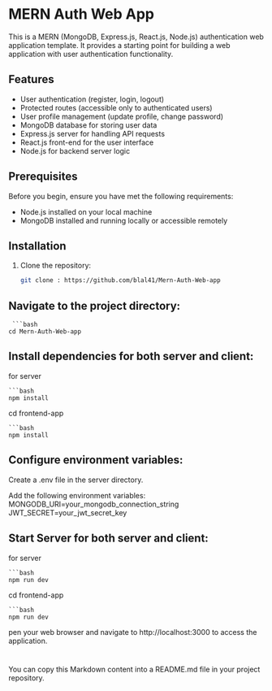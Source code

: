 # MERN Auth Web App

This is a MERN (MongoDB, Express.js, React.js, Node.js) authentication web application template. It provides a starting point for building a web application with user authentication functionality.

## Features

- User authentication (register, login, logout)
- Protected routes (accessible only to authenticated users)
- User profile management (update profile, change password)
- MongoDB database for storing user data
- Express.js server for handling API requests
- React.js front-end for the user interface
- Node.js for backend server logic

## Prerequisites

Before you begin, ensure you have met the following requirements:

- Node.js installed on your local machine
- MongoDB installed and running locally or accessible remotely

## Installation

1. Clone the repository:

   ```bash
   git clone : https://github.com/blal41/Mern-Auth-Web-app
## Navigate to the project directory:

     ```bash
    cd Mern-Auth-Web-app

## Install dependencies for both server and client:
for server

    ```bash
    npm install

cd frontend-app

    ```bash
    npm install

## Configure environment variables:

Create a .env file in the server directory.

Add the following environment variables:
MONGODB_URI=your_mongodb_connection_string
JWT_SECRET=your_jwt_secret_key


## Start Server for both server and client:
for server

    ```bash
    npm run dev


cd frontend-app

    ```bash
    npm run dev


pen your web browser and navigate to http://localhost:3000 to access the application.

# 
You can copy this Markdown content into a README.md file in your project repository.





